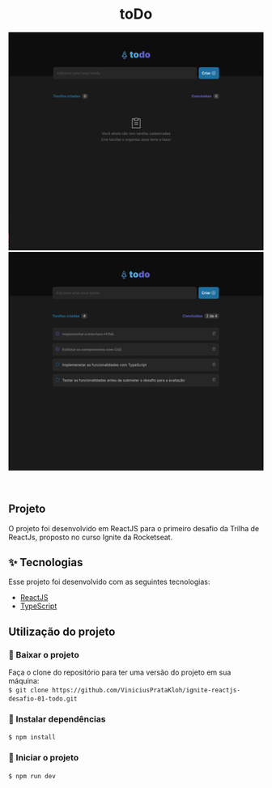 <h1 align="center">
  toDo 
</h1>

<p align="center">
  <img src="./presentation-1.png" width="600">
  <img src="./presentation-2.png" width="600">
</p>

<br>

##  Projeto

O projeto foi desenvolvido em ReactJS para o primeiro desafio da Trilha de ReactJs, proposto no curso Ignite da Rocketseat.

## ✨ Tecnologias

Esse projeto foi desenvolvido com as seguintes tecnologias:

- [ReactJS](https://reactjs.org/)
- [TypeScript](https://www.typescriptlang.org/)

## Utilização do projeto

### 💾 Baixar o projeto
Faça o clone do repositório para ter uma versão do projeto em sua máquina:<br/>
`$ git clone https://github.com/ViniciusPrataKloh/ignite-reactjs-desafio-01-todo.git`

### 🧰 Instalar dependências
`$ npm install`  

### 🚀 Iniciar o projeto
`$ npm run dev`
<br />

